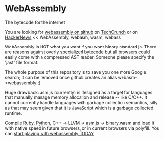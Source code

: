 # WebAssembly 
The bytecode for the internet

You are looking for [webassembly on github](https://github.com/WebAssembly/design)
 on [TechCrunch](http://techcrunch.com/2015/06/17/google-microsoft-mozilla-and-others-team-up-to-launch-webassembly-a-new-binary-format-for-the-web/) or on [HackerNews](https://hn.algolia.com/?query=webassembly&sort=byPopularity&prefix&page=0&dateRange=all&type=story) << WebAssembly, webasm, wasm, webass

WebAssembly is NOT what you want if you want binary standard js. 
There are reasons against overly specialized [bytecode](http://www.2ality.com/2011/01/what-is-javascript-equivalent-of-java.html) but all browsers could easily come with a compressed AST reader. Someone please specify the 'jast' file format.

The whole purpose of this repository is to save you one more Google search;
  it can be removed once github creates an alias webasm->webassembly ;)

Huge drawback: asm.js (currently) is designed as a target for languages that manually manage memory allocation and release -- like C/C++. It cannot currently handle languages with garbage collection semantics, silly as that may seem given that it is JavaScript which is a garbage collected runtime.

Compile [Ruby](http://ruby.dj/), [Python](https://github.com/replit/repl.it), C++ -> LLVM -> [asm.js](https://en.wikipedia.org/wiki/Asm.js) -> binary.wasm and load it with native speed in future browsers, or in current browsers via polyfill.
You can [start playing with webassembly TODAY](https://github.com/pannous/polyfill-prototype-1)
